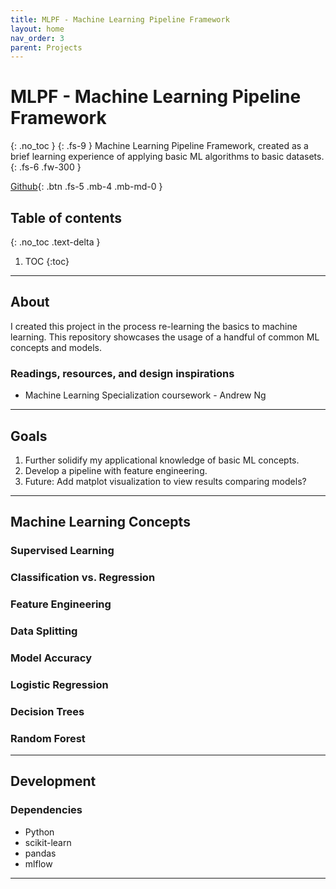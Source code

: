 ```yaml
---
title: MLPF - Machine Learning Pipeline Framework
layout: home
nav_order: 3
parent: Projects
---
```


[mlpf github]: https://github.com/adamloec/mlpf

# MLPF - Machine Learning Pipeline Framework
{: .no_toc }
{: .fs-9 }
Machine Learning Pipeline Framework, created as a brief learning experience of applying basic ML algorithms to basic datasets.
{: .fs-6 .fw-300 }

[Github][mlpf github]{: .btn .fs-5 .mb-4 .mb-md-0 }

## Table of contents
{: .no_toc .text-delta }
1. TOC
{:toc}

---

## About

I created this project in the process re-learning the basics to machine learning. This repository showcases the usage of a handful of common ML concepts and models.

### Readings, resources, and design inspirations

- Machine Learning Specialization coursework - Andrew Ng

---

## Goals

1. Further solidify my applicational knowledge of basic ML concepts.
2. Develop a pipeline with feature engineering.
3. Future: Add matplot visualization to view results comparing models?

---

## Machine Learning Concepts

### Supervised Learning

### Classification vs. Regression

### Feature Engineering

### Data Splitting

### Model Accuracy

### Logistic Regression

### Decision Trees

### Random Forest

---

## Development

### Dependencies

- Python
- scikit-learn
- pandas
- mlflow

---